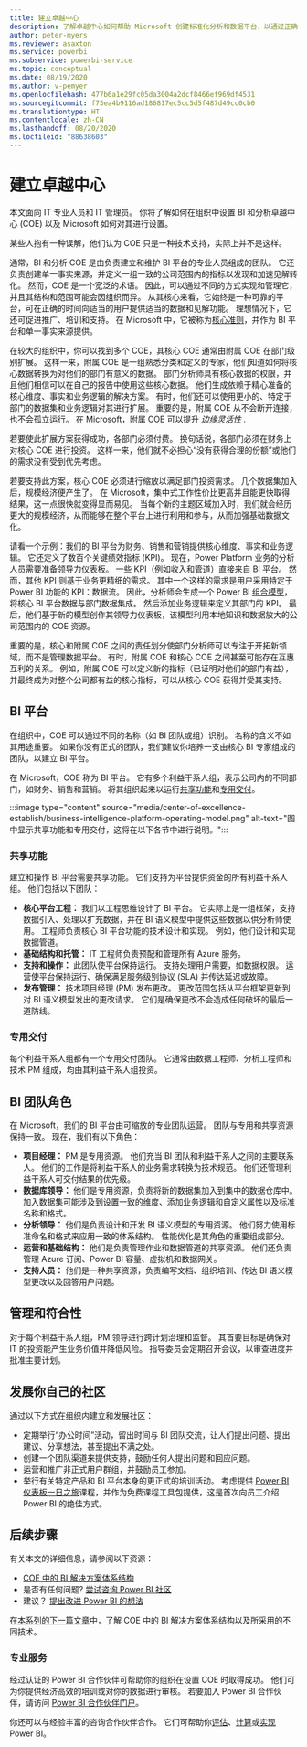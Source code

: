 ```yaml
---
title: 建立卓越中心
description: 了解卓越中心如何帮助 Microsoft 创建标准化分析和数据平台，以通过正确的操作模型、利益干系人参与以及共享和专用投资来发现见解。
author: peter-myers
ms.reviewer: asaxton
ms.service: powerbi
ms.subservice: powerbi-service
ms.topic: conceptual
ms.date: 08/19/2020
ms.author: v-pemyer
ms.openlocfilehash: 477b6a1e29fc05da3004a2dcf8466ef969df4531
ms.sourcegitcommit: f73ea4b9116ad186817ec5cc5d5f487d49cc0cb0
ms.translationtype: HT
ms.contentlocale: zh-CN
ms.lasthandoff: 08/20/2020
ms.locfileid: "88638603"
---
```

# <a name="establish-a-center-of-excellence"></a>建立卓越中心

本文面向 IT 专业人员和 IT 管理员。 你将了解如何在组织中设置 BI 和分析卓越中心 (COE) 以及 Microsoft 如何对其进行设置。

某些人抱有一种误解，他们认为 COE 只是一种技术支持，实际上并不是这样。

通常，BI 和分析 COE 是由负责建立和维护 BI 平台的专业人员组成的团队。 它还负责创建单一事实来源，并定义一组一致的公司范围内的指标以发现和加速见解转化。 然而，COE 是一个宽泛的术语。 因此，可以通过不同的方式实现和管理它，并且其结构和范围可能会因组织而异。 从其核心来看，它始终是一种可靠的平台，可在正确的时间向适当的用户提供适当的数据和见解功能。 理想情况下，它还可促进推广、培训和支持。 在 Microsoft 中，它被称为[核心准则](center-of-excellence-microsoft-business-intelligence-transformation.md#discipline-at-the-core)，并作为 BI 平台和单一事实来源提供。

在较大的组织中，你可以找到多个 COE，其核心 COE 通常由附属 COE 在部门级别扩展。 这样一来，附属 COE 是一组熟悉分类和定义的专家，他们知道如何将核心数据转换为对他们的部门有意义的数据。 部门分析师具有核心数据的权限，并且他们相信可以在自己的报告中使用这些核心数据。 他们生成依赖于精心准备的核心维度、事实和业务逻辑的解决方案。 有时，他们还可以使用更小的、特定于部门的数据集和业务逻辑对其进行扩展。 重要的是，附属 COE 从不会断开连接，也不会孤立运行。 在 Microsoft，附属 COE 可以提升 _[边缘灵活性](center-of-excellence-microsoft-business-intelligence-transformation.md#flexibility-at-the-edge)_ .

若要使此扩展方案获得成功，各部门必须付费。 换句话说，各部门必须在财务上对核心 COE 进行投资。 这样一来，他们就不必担心“没有获得合理的份额”或他们的需求没有受到优先考虑。

若要支持此方案，核心 COE 必须进行缩放以满足部门投资需求。 几个数据集加入后，规模经济便产生了。 在 Microsoft，集中式工作性价比更高并且能更快取得结果，这一点很快就变得显而易见。 当每个新的主题区域加入时，我们就会经历更大的规模经济，从而能够在整个平台上进行利用和参与，从而加强基础数据文化。

请看一个示例：我们的 BI 平台为财务、销售和营销提供核心维度、事实和业务逻辑。 它还定义了数百个关键绩效指标 (KPI)。 现在，Power Platform 业务的分析人员需要准备领导力仪表板。 一些 KPI（例如收入和管道）直接来自 BI 平台。 然而，其他 KPI 则基于业务更精细的需求。 其中一个这样的需求是用户采用特定于 Power BI 功能的 KPI：数据流。 因此，分析师会生成一个 Power BI [组合模型](composite-model-guidance.md)，将核心 BI 平台数据与部门数据集成。 然后添加业务逻辑来定义其部门的 KPI。 最后，他们基于新的模型创作其领导力仪表板，该模型利用本地知识和数据放大的公司范围内的 COE 资源。

重要的是，核心和附属 COE 之间的责任划分使部门分析师可以专注于开拓新领域，而不是管理数据平台。 有时，附属 COE 和核心 COE 之间甚至可能存在互惠互利的关系。 例如，附属 COE 可以定义新的指标（已证明对他们的部门有益），并最终成为对整个公司都有益的核心指标，可以从核心 COE 获得并受其支持。

## <a name="bi-platform"></a>BI 平台

在组织中，COE 可以通过不同的名称（如 BI 团队或组）识别。 名称的含义不如其用途重要。 如果你没有正式的团队，我们建议你培养一支由核心 BI 专家组成的团队，以建立 BI 平台。

在 Microsoft，COE 称为 BI 平台。 它有多个利益干系人组，表示公司内的不同部门，如财务、销售和营销。 将其组织起来以运行[共享功能](#shared-capabilities)和[专用交付](#dedicated-deliveries)。

:::image type="content" source="media/center-of-excellence-establish/business-intelligence-platform-operating-model.png" alt-text="图中显示共享功能和专用交付，这将在以下各节中进行说明。":::

### <a name="shared-capabilities"></a>共享功能

建立和操作 BI 平台需要共享功能。 它们支持为平台提供资金的所有利益干系人组。 他们包括以下团队：

- **核心平台工程：** 我们以工程思维设计了 BI 平台。 它实际上是一组框架，支持数据引入、处理以扩充数据，并在 BI 语义模型中提供这些数据以供分析师使用。 工程师负责核心 BI 平台功能的技术设计和实现。 例如，他们设计和实现数据管道。
- **基础结构和托管：** IT 工程师负责预配和管理所有 Azure 服务。
- **支持和操作：** 此团队使平台保持运行。 支持处理用户需要，如数据权限。 运营使平台保持运行、确保满足服务级别协议 (SLA) 并传达延迟或故障。
- **发布管理：** 技术项目经理 (PM) 发布更改。 更改范围包括从平台框架更新到对 BI 语义模型发出的更改请求。 它们是确保更改不会造成任何破坏的最后一道防线。

### <a name="dedicated-deliveries"></a>专用交付

每个利益干系人组都有一个专用交付团队。 它通常由数据工程师、分析工程师和技术 PM 组成，均由其利益干系人组投资。

## <a name="bi-team-roles"></a>BI 团队角色

在 Microsoft，我们的 BI 平台由可缩放的专业团队运营。 团队与专用和共享资源保持一致。 现在，我们有以下角色：

- **项目经理：** PM 是专用资源。 他们充当 BI 团队和利益干系人之间的主要联系人。 他们的工作是将利益干系人的业务需求转换为技术规范。 他们还管理利益干系人可交付结果的优先级。
- **数据库领导：** 他们是专用资源，负责将新的数据集加入到集中的数据仓库中。 加入数据集可能涉及到设置一致的维度、添加业务逻辑和自定义属性以及标准名称和格式。
- **分析领导：** 他们是负责设计和开发 BI 语义模型的专用资源。 他们努力使用标准命名和格式来应用一致的体系结构。 性能优化是其角色的重要组成部分。
- **运营和基础结构：** 他们是负责管理作业和数据管道的共享资源。 他们还负责管理 Azure 订阅、Power BI 容量、虚拟机和数据网关。
- **支持人员：** 他们是一种共享资源，负责编写文档、组织培训、传达 BI 语义模型更改以及回答用户问题。

## <a name="governance-and-compliance"></a>管理和符合性

对于每个利益干系人组，PM 领导进行跨计划治理和监督。 其首要目标是确保对 IT 的投资能产生业务价值并降低风险。 指导委员会定期召开会议，以审查进度并批准主要计划。

## <a name="grow-your-own-community"></a>发展你自己的社区

通过以下方式在组织内建立和发展社区：

- 定期举行“办公时间”活动，留出时间与 BI 团队交流，让人们提出问题、提出建议、分享想法，甚至提出不满之处。
- 创建一个团队渠道来提供支持，鼓励任何人提出问题和回应问题。
- 运营和推广非正式用户群组，并鼓励员工参加。
- 举行有关特定产品和 BI 平台本身的更正式的培训活动。 考虑提供 [Power BI 仪表板一日之旅](https://powerbi.microsoft.com/diad/)课程，并作为免费课程工具包提供，这是首次向员工介绍 Power BI 的绝佳方式。

## <a name="next-steps"></a>后续步骤

有关本文的详细信息，请参阅以下资源：

- [COE 中的 BI 解决方案体系结构](center-of-excellence-business-intelligence-solution-architecture.md)
- 是否有任何问题? [尝试咨询 Power BI 社区](https://community.powerbi.com/)
- 建议？ [提出改进 Power BI 的想法](https://ideas.powerbi.com/)

在[本系列的下一篇文章](center-of-excellence-business-intelligence-solution-architecture.md)中，了解 COE 中的 BI 解决方案体系结构以及所采用的不同技术。

### <a name="professional-services"></a>专业服务

经过认证的 Power BI 合作伙伴可帮助你的组织在设置 COE 时取得成功。 他们可为你提供经济高效的培训或对你的数据进行审核。 若要加入 Power BI 合作伙伴，请访问 [Power BI 合作伙伴门户](https://powerbi.microsoft.com/partners/)。

你还可以与经验丰富的咨询合作伙伴合作。 它们可帮助你[评估](https://appsource.microsoft.com/marketplace/consulting-services?product=power-bi&serviceType=assessment&country=ALL&region=ALL)、[计算](https://appsource.microsoft.com/marketplace/consulting-services?product=power-bi&serviceType=proof-of-concept&country=ALL&region=ALL)或[实现](https://appsource.microsoft.com/marketplace/consulting-services?product=power-bi&serviceType=implementation&country=ALL&region=ALL&page=1) Power BI。
